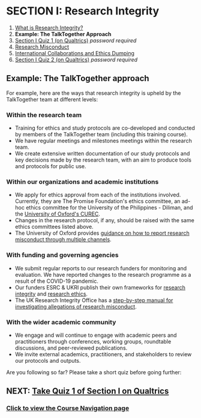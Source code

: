 # SECTION I: Research Integrity

1. [What is Research Integrity?](integrity.md)
2. **Example: The TalkTogether Approach**
3. [Section I Quiz 1 (on Qualtrics)](https://oxfordeducation.eu.qualtrics.com/jfe/form/SV_3wvwGXZjUB6o9OR) *password required*
4. [Research Misconduct](integrity-misconduct.md)
5. [International Collaborations and Ethics Dumping](integrity-global.md)
6. [Section I Quiz 2 (on Qualtrics)](https://oxfordeducation.eu.qualtrics.com/jfe/form/SV_d6HJBBv5qkK7NgF) *password required*

## Example: The TalkTogether approach

For example, here are the ways that research integrity is upheld by the TalkTogether team at different levels:

### **Within the research team**
* Training for ethics and study protocols are co-developed and conducted by members of the TalkTogether team (including this training course).
* We have regular meetings and milestones meetings within the research team.
* We create extensive written documentation of our study protocols and key decisions made by the research team, with an aim to produce tools and protocols for public use.

### **Within our organizations and academic institutions**
* We apply for ethics approval from each of the institutions involved. Currently, they are The Promise Foundation's ethics committee, an ad-hoc ethics committee for the University of the Philippines - Diliman, and the [University of Oxford's CUREC](https://researchsupport.admin.ox.ac.uk/governance/ethics).
* Changes in the research protocol, if any, should be raised with the same ethics committees listed above.
* The University of Oxford provides [guidance on how to report research misconduct through multiple channels](https://researchsupport.admin.ox.ac.uk/governance/integrity/misconduct#collapse390836).

### **With funding and governing agencies**
* We submit regular reports to our research funders for monitoring and evaluation. We have reported changes to the research programme as a result of the COVID-19 pandemic.
* Our funders ESRC & UKRI publish their own frameworks for [research integrity](https://www.ukri.org/our-work/supporting-healthy-research-and-innovation-culture/research-integrity/) and [research ethics](https://esrc.ukri.org/funding/guidance-for-applicants/research-ethics/).
* The UK Research Integrity Office has a [step-by-step manual for investigating allegations of research misconduct](http://ukrio.org/publications/misconduct-investigation-procedure/).

### **With the wider academic community**
* We engage and will continue to engage with academic peers and practitioners through conferences, working groups, roundtable discussions, and peer-reviewed publications.
* We invite external academics, practitioners, and stakeholders to review our protocols and outputs.

Are you following so far? Please take a short quiz before going further:

## NEXT: [Take Quiz 1 of Section I on Qualtrics](https://oxfordeducation.eu.qualtrics.com/jfe/form/SV_3wvwGXZjUB6o9OR)
### [Click to view the Course Navigation page](toc.md)
